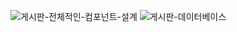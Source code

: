 ![게시판-전체적인-컴포넌트-설계](https://github.com/ckm45/jspGit/assets/91362374/cc50f8fe-9955-4cae-aa2d-69a09fb94aab)
![게시판-데이터베이스](https://github.com/ckm45/jspGit/assets/91362374/a3afa0df-fb8e-4c6b-aeda-a008badc6567)
